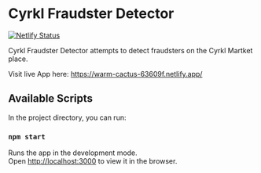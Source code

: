 # Cyrkl Fraudster Detector
[![Netlify Status](https://api.netlify.com/api/v1/badges/a172c40b-def7-44c4-bd8d-295c6225aa0c/deploy-status)](https://app.netlify.com/sites/warm-cactus-63609f/deploys)

Cyrkl Fraudster Detector attempts to detect fraudsters on the Cyrkl Martket place. 

Visit live App here:
https://warm-cactus-63609f.netlify.app/

## Available Scripts

In the project directory, you can run:

### `npm start`

Runs the app in the development mode.\
Open [http://localhost:3000](http://localhost:3000) to view it in the browser.

